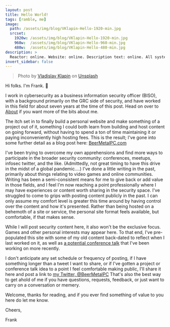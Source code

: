 ```yaml
---
layout: post
title: Hello World!
tags: [ramble, me]
image: 
  path: /assets/img/blog/VKlapin-Hello-1920-min.jpg
  srcset: 
    1920w: /assets/img/blog/VKlapin-Hello-1920-min.jpg
    960w:  /assets/img/blog/VKlapin-Hello-960-min.jpg
    480w:  /assets/img/blog/VKlapin-Hello-480-min.jpg
description: >
  Reactor: online. Website: online. Description text: online. All systems nominal. 
invert_sidebar: false
---
```


> Photo by <a href="https://unsplash.com/@lemonvlad?utm_source=unsplash&utm_medium=referral&utm_content=creditCopyText">Vladislav Klapin</a> on <a href="https://unsplash.com/s/photos/hello?utm_source=unsplash&utm_medium=referral&utm_content=creditCopyText">Unsplash</a>

Hi folks. I'm Frank. 👋

I work in cybersecurity as a business information security officer (BISO), with a background primarily on the GRC side of security, and have worked in this field for about seven years at the time of this post. Head on over to [About](/about/) if you want more of the bits about me. 

The itch set in to finally build a personal website and make something of a project out of it, something I could both learn from building and host content on going forward, without having to spend a ton of time maintaining it or paying inconveniently high hosting fees. This is the result; I've gone into some further detail as a blog post here: [BeerMetalPC.com](/blog/2022-03-11-ThisWebsite)

I've been trying to overcome my own apprehensions and find more ways to participate in the broader security community: conferences, meetups, infosec twitter, and the like. (Admittedly, not great timing to have this drive in the midst of a global pandemic....) I've done a little writing in the past, primarily about things relating to video games and online communities. Writing has been a semi-consistent means for me to give back or add value in those fields, and I feel I'm now reaching a point professionally where I may have experiences or content worth sharing in the security space.  I've struggled to come to grips with posting content publicly in the past. I can only assume my comfort level is greater this time around by having control over the content and how it's presented. Rather than being hosted on a behemoth of a site or service, the personal site format feels available, but comfortable, if that makes sense. 

While I will post security content here, it also won't be the exclusive focus. Games and other personal interests may appear here. To that end, I've pre-populated this site with some of my old content back-dated to reflect when I last worked on it, as well as [a potential conference talk](/blog/2022-01-01-HereThereAreMonsters) that I've been working on more recently. 

I don't anticipate any set schedule or frequency of posting, if I have something longer than a tweet I want to share, or if I've gotten a project or conference talk idea to a point I feel comfortable making public, I'll share it here and post a link to [my Twitter, @BeerMetalPC](https://twitter.com/BeerMetalPC) That's also the best way to get ahold of me if you have questions, requests, feedback, or just want to carry on a conversation or memery. 

Welcome, thanks for reading, and if you ever find something of value to you here do let me know. 

Cheers, 

Frank
